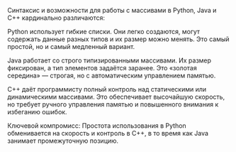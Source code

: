 Синтаксис и возможности для работы с массивами в Python, Java и C++ кардинально различаются:

Python использует гибкие списки. Они легко создаются, могут содержать данные разных типов и их размер можно менять. Это самый простой, но и самый медленный вариант.

Java работает со строго типизированными массивами. Их размер фиксирован, а тип элементов задаётся заранее. Это «золотая середина» — строгая, но с автоматическим управлением памятью.

C++ даёт программисту полный контроль над статическими или динамическими массивами. Это обеспечивает высочайшую скорость, но требует ручного управления памятью и повышенного внимания к избеганию ошибок.

Ключевой компромисс: Простота использования в Python обменивается на скорость и контроль в C++, в то время как Java занимает промежуточную позицию.